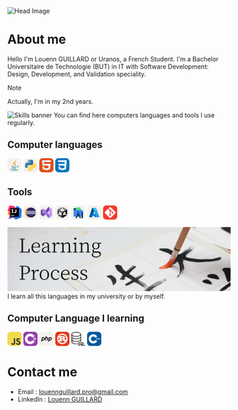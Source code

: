 ![Head Image](https://github.com/LouennGUILLARD/LouennGUILLARD/blob/main/Images/Head_GitHub.png)

# **About me**

Hello I'm Louenn GUILLARD or Uranos, a French Student. I'm a Bachelor Universitaire de Technologie (BUT) in IT with Software Development: Design, Development, and Validation speciality.

> [!NOTE]
> Actually, I'm in my 2nd years.

![Skills banner](https://github.com/LouennGUILLARD/LouennGUILLARD/blob/main/Images/Banner_Skills.png)
You can find here computers languages and tools I use regularly.

## Computer languages
<img src="https://github.com/tandpfun/skill-icons/blob/main/icons/Java-Light.svg" width="32"> <img src="https://github.com/tandpfun/skill-icons/blob/main/icons/Python-Light.svg" width="32"> <img src="https://github.com/tandpfun/skill-icons/blob/main/icons/HTML.svg" width="32"> <img src="https://github.com/tandpfun/skill-icons/blob/main/icons/CSS.svg" width="32">

## Tools
<img src="https://github.com/LouennGUILLARD/LouennGUILLARD/blob/main/Images/icon/IntelliJ.png" width="32"> <img src="https://github.com/tandpfun/skill-icons/blob/main/icons/Eclipse-Light.svg" width="32"> <img src="https://github.com/tandpfun/skill-icons/blob/main/icons/VisualStudio-Light.svg" width="32"> <img src="https://github.com/tandpfun/skill-icons/blob/main/icons/Unity-Light.svg" width="32"> <img src="https://github.com/tandpfun/skill-icons/blob/main/icons/AndroidStudio-Light.svg" width="32"> <img src="https://github.com/tandpfun/skill-icons/blob/main/icons/Azure-Light.svg" width="32"> <img src="https://github.com/tandpfun/skill-icons/blob/main/icons/Git.svg" width="32">

![Learning banner](https://github.com/LouennGUILLARD/LouennGUILLARD/blob/main/Images/Banner_LearningProcess.png)
I learn all this languages in my university or by myself.

## Computer Language I learning
<img src="https://github.com/tandpfun/skill-icons/blob/main/icons/JavaScript.svg" width="32"> <img src="https://github.com/tandpfun/skill-icons/blob/main/icons/CS.svg" width="32"> <img src="https://github.com/tandpfun/skill-icons/blob/main/icons/PHP-Light.svg" width="32"> <img src="https://github.com/tandpfun/skill-icons/blob/main/icons/Rust.svg" width="32"> <img src="https://github.com/LouennGUILLARD/LouennGUILLARD/blob/main/Images/icon/SQL.png" width="32"> <img src="https://github.com/tandpfun/skill-icons/blob/main/icons/CPP.svg" width="32"> 

# **Contact me**
- Email : louennguillard.pro@gmail.com
- LinkedIn : [Louenn GUILLARD](https://www.linkedin.com/in/louenn-guillard-b505bb281)
